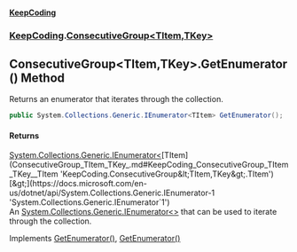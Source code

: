 #### [KeepCoding](index.md 'index')
### [KeepCoding](KeepCoding.md 'KeepCoding').[ConsecutiveGroup&lt;TItem,TKey&gt;](ConsecutiveGroup_TItem_TKey_.md 'KeepCoding.ConsecutiveGroup&lt;TItem,TKey&gt;')
## ConsecutiveGroup&lt;TItem,TKey&gt;.GetEnumerator() Method
Returns an enumerator that iterates through the collection.
```csharp
public System.Collections.Generic.IEnumerator<TItem> GetEnumerator();
```
#### Returns
[System.Collections.Generic.IEnumerator&lt;](https://docs.microsoft.com/en-us/dotnet/api/System.Collections.Generic.IEnumerator-1 'System.Collections.Generic.IEnumerator`1')[TItem](ConsecutiveGroup_TItem_TKey_.md#KeepCoding_ConsecutiveGroup_TItem_TKey__TItem 'KeepCoding.ConsecutiveGroup&lt;TItem,TKey&gt;.TItem')[&gt;](https://docs.microsoft.com/en-us/dotnet/api/System.Collections.Generic.IEnumerator-1 'System.Collections.Generic.IEnumerator`1')  
An [System.Collections.Generic.IEnumerator&lt;&gt;](https://docs.microsoft.com/en-us/dotnet/api/System.Collections.Generic.IEnumerator-1 'System.Collections.Generic.IEnumerator`1') that can be used to iterate through the collection.

Implements [GetEnumerator()](https://docs.microsoft.com/en-us/dotnet/api/System.Collections.Generic.IEnumerable-1.GetEnumerator 'System.Collections.Generic.IEnumerable`1.GetEnumerator'), [GetEnumerator()](https://docs.microsoft.com/en-us/dotnet/api/System.Collections.IEnumerable.GetEnumerator 'System.Collections.IEnumerable.GetEnumerator')  
